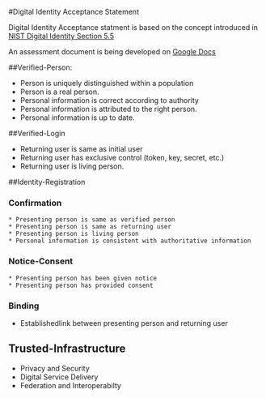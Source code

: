#Digital Identity Acceptance Statement

Digital Identity Acceptance statment is based on the concept introduced in [NIST Digital Identity Section 5.5](https://pages.nist.gov/800-63-3/sp800-63-3.html#daps)

An assessment document is being developed on [Google Docs](https://docs.google.com/document/d/1tYWZN9_Z1TacDSojZSSLt8r6JoWvqw5bKNTR85FhIJA/edit?usp=sharing)


##Verified-Person:
  * Person is uniquely distinguished within a population
  * Person is a real person.
  * Personal information is correct according to authority
  * Personal information is attributed to the right person.
  * Personal information is up to date.

##Verified-Login
  * Returning user is same as initial user
  * Returning user has exclusive control (token, key, secret, etc.)
  * Returning user is living person.

##Identity-Registration
 ### Confirmation
    * Presenting person is same as verified person
    * Presenting person is same as returning user
    * Presenting person is living person
    * Personal information is consistent with authoritative information

 ### Notice-Consent
    * Presenting person has been given notice
    * Presenting person has provided consent

 ### Binding
   * Establishedlink between presenting person and returning user

## Trusted-Infrastructure
 * Privacy and Security
 * Digital Service Delivery
 * Federation and Interoperabilty
